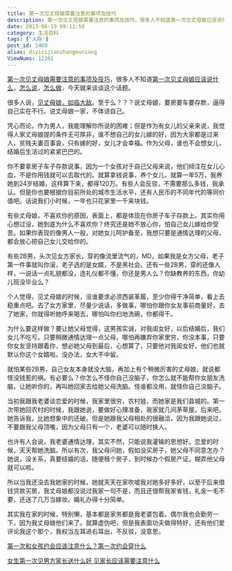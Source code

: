 ```yaml
---
title: 第一次见丈母娘需要注意的事项及技巧
description: 第一次见丈母娘需要注意的事项及技巧，很多人不知道第一次见丈母娘应该说什么，怎么说，怎么做，今天就来谈谈这个话题。很多人说，见丈母娘，如临大敌。至于么？？？说丈母娘，要房要车要存款，逼得自己实在不行。说丈母娘一家，不体谅自己。凭心而论，作为男人，我能理解你所说的困难；但是作为有女儿的父亲来说，我觉得人家丈母娘提的条件无可厚非，谁不想自己的女儿嫁的好，因为大家都是过来人，贫贱夫妻百事哀，只有嫁的好，女
date: 2013-06-19 09:11:59
category: 生活百科
tags: ['人际']
post_id: 1469
alias: diyicijianzhangmuniang
ViewNums: 12202
---
```


[第一次见丈母娘需要注意的事项及技巧](/blog/diyicijianzhangmuniang)，很多人不知道[第一次见丈母娘应该说什么](/blog/diyicijianzhangmuniang)，[怎么说](/blog/diyicijianzhangmuniang)，[怎么做](/blog/diyicijianzhangmuniang)，今天就来谈谈这个话题。

很多人说，[见丈母娘，如临大敌](/blog/diyicijianzhangmuniang)。至于么？？？说丈母娘，要房要车要存款，逼得自己实在不行。说丈母娘一家，不体谅自己。

凭心而论，作为男人，我能理解你所说的困难；但是作为有女儿的父亲来说，我觉得人家丈母娘提的条件无可厚非，谁不想自己的女儿嫁的好，因为大家都是过来人，贫贱夫妻百事哀，只有嫁的好，女儿才会幸福。作为父母，谁也不会想女儿，结婚后生活过的紧紧巴巴的。

你不要拿房子车子存款说事，因为一个女孩对于自己父母来说，他们倾注在女儿心血，不是你用钱就可以去取代的。就算拿钱说事，养个女儿，就算一年5万，我养她到24岁结婚，这样算下来，都得120万。有些人会反驳，不需要那么多钱，我承认。但是你也要根据你目前所处的城市生活水平，还有人民币的不同年代的等同价值吧。话说我们小时候，一年也只花家里一千来块钱。

有些丈母娘，不喜欢你的原因，表面上，都是体现在你房子车子存款上。其实你用心想过没，她到底为什么不喜欢你？终究还是她不放心你，怕自己女儿嫁给你受苦。如果你表现的像男人一般，对她女儿呵护备至，我想只要是通情达理的父母，都会放心把自己女儿交给你的。

有些2B男，头次见女方家长，穿的像流里流气的，MD，如果我是女方父母，老子第一件事就叫你滚，老子选的是女婿，不是黑社会。还有一些2B男，穿的还像人样，一说话一点礼貌都没，连礼仪都不懂，你还是男人么？你缺教养的东西，你幼儿班没毕业么？

个人觉得，见丈母娘的时候，没谁要求必须西装革履，至少你得干净简单，看上去稳重点吧。去了女方家里，尽量少说话，多做事，哪怕你跟你女友事前商量好，去了她家，你就得听她呼来喝去，哪怕叫你扫地洗碗，你都得干。

为什么要这样做？要让她父母觉得，这男孩实诚，对我闺女好，以后结婚后，我们女儿不吃亏。只要稍微通情达理一点父母，哪怕再嫌弃你家里穷，你没本事，只要你女友坚持跟着你，想必她父母到最后，心想算了，只要他对我闺女好，他们也就默认你这个女婿啦。没办法，女大不中留。

就怕某些2B男，自己女友本身就没大脑，再加上有个稍微厉害的丈母娘，就说都怪没钱惹的祸。有必要么？你怎么不怪你自己没脑子，你怎么就不能帮你女朋友洗脑，让她听你的，再叫她回家去给她父母洗脑。怪谁都没用，就怪你自己没脑子。

当初我跟我老婆谈恋爱的时候，我家里很穷，农村娃，而她家是我们县城的。第一次带她回农村的时候，我跟她说，要做好心理准备，我家就几间茅草屋。后来吧，她告诉我，比她想象中的还破。但是她跟我父母相处的很融洽，因为我跟她说过，不要跟我父母顶嘴，因为父母只有一个，老婆可以随时换人。

也许有人会说，我老婆通情达理，其实不然，只能说我灌输的思想好。恋爱的时候，天天帮她洗脑。所以有次，我父母问她，假如没买房子，她父母不同意怎办？她说，没关系，真要结婚的话，随便租个房子，到时候办个假房产证，糊弄他父母就可以啦。

所以当我还没去我她家的时候，她就天天在家吹嘘我对她多好多好，以至于后来借钱贷款买房，我丈母娘都没说过我家一句不是，而且还很帮我家省钱，礼金一毛不要，还送了几万当嫁妆。婚礼办得十分简单。

其实我在家的时候，特别懒，基本都是家务都是我老婆包着。偶尔我也会勤劳一下，因为我丈母娘他们来了。就算虚伪吧，但是我表面功夫做得特好，还有他们爱评论我这个那个，我权当左耳进右耳出，不反驳，没意思。

[第一次和女孩约会应该注意什么？第一次约会穿什么](/blog/diyicihenvhaiyuehuizhuyishenme)

[女生第一次见男方家长送什么好 见家长应该需要注意什么](/blog/nvshengdiyicijiannanfangjiazhang)

